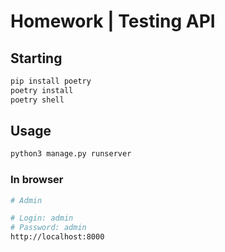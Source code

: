 # Homework | Testing API
## Starting

```bash
pip install poetry
poetry install
poetry shell
```


## Usage

```bash
python3 manage.py runserver
```

### In browser
```bash
# Admin

# Login: admin
# Password: admin
http://localhost:8000
```